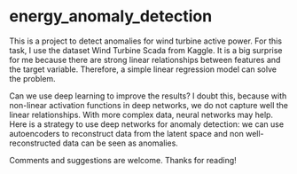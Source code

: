 # energy_anomaly_detection

This is a project to detect anomalies for wind turbine active power. For this task, I use the dataset Wind Turbine Scada from Kaggle. It is a big surprise for me because there are strong linear relationships between features and the target variable. Therefore, a simple linear regression model can solve the problem.

Can we use deep learning to improve the results? I doubt this, because with non-linear activation functions in deep networks, we do not capture well the linear relationships. With more complex data, neural networks may help. Here is a strategy to use deep networks for anomaly detection: we can use autoencoders to reconstruct data from the latent space and non well-reconstructed data can be seen as anomalies.

Comments and suggestions are welcome. Thanks for reading!